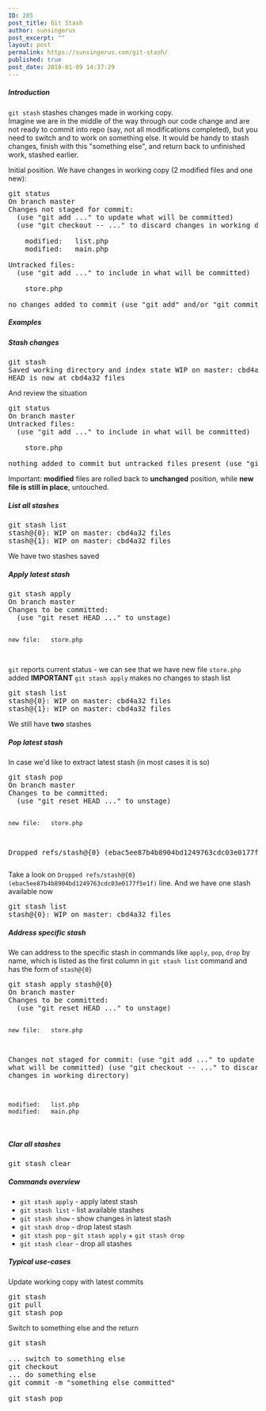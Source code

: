 ```yaml
---
ID: 285
post_title: Git Stash
author: sunsingerus
post_excerpt: ""
layout: post
permalink: https://sunsingerus.com/git-stash/
published: true
post_date: 2018-01-09 14:37:29
---
```

<h5>Introduction</h5>
<code>git stash</code> stashes changes made in working copy. <br />
Imagine we are in the middle of the way through our code change and are not ready to commit into repo (say, not all modifications completed), but you need to switch and to work on something else. It would be handy to stash changes, finish with this "something else", and return back to unfinished work, stashed earlier.

Initial position. We have changes in working copy (2 modified files and one new):
<pre>
git status
On branch master
Changes not staged for commit:
  (use "git add <file>..." to update what will be committed)
  (use "git checkout -- <file>..." to discard changes in working directory)

	modified:   list.php
	modified:   main.php

Untracked files:
  (use "git add <file>..." to include in what will be committed)

	store.php

no changes added to commit (use "git add" and/or "git commit -a")
</pre>

<h5>Examples</h5>
<h5>Stash changes</h5>
<pre>
git stash
Saved working directory and index state WIP on master: cbd4a32 files
HEAD is now at cbd4a32 files
</pre>

And review the situation
<pre>
git status
On branch master
Untracked files:
  (use "git add <file>..." to include in what will be committed)

	store.php

nothing added to commit but untracked files present (use "git add" to track)
</pre>
Important: <strong>modified</strong> files are rolled back to <strong>unchanged</strong> position, while <strong>new file is still in place</strong>, untouched.

<h5>List all stashes</h5>
<pre>
git stash list
stash@{0}: WIP on master: cbd4a32 files
stash@{1}: WIP on master: cbd4a32 files
</pre>
We have two stashes saved

<h5>Apply latest stash</h5>
<pre>
git stash apply
On branch master
Changes to be committed:
  (use "git reset HEAD <file>..." to unstage)

	new file:   store.php
</pre>
<code>git</code> reports current status - we can see that we have new file <code>store.php</code> added
<strong>IMPORTANT</strong> <code>git stash apply</code> makes no changes to stash list
<pre>
git stash list
stash@{0}: WIP on master: cbd4a32 files
stash@{1}: WIP on master: cbd4a32 files
</pre>
We still have <strong>two</strong> stashes

<h5>Pop latest stash</h5>
In case we'd like to extract latest stash (in most cases it is so)
<pre>
git stash pop
On branch master
Changes to be committed:
  (use "git reset HEAD <file>..." to unstage)

	new file:   store.php

Dropped refs/stash@{0} (ebac5ee87b4b8904bd1249763cdc03e0177f5e1f)
</pre>
Take a look on 
<code>Dropped refs/stash@{0} (ebac5ee87b4b8904bd1249763cdc03e0177f5e1f)</code>
line. And we have one stash available now
<pre>
git stash list
stash@{0}: WIP on master: cbd4a32 files
</pre>

<h5>Address specific stash</h5>
We can address to the specific stash in commands like <code>apply</code>, <code>pop</code>, <code>drop</code> by name, which is listed as the first column in <code>git stash list</code> command and has the form of <code>stash@{0}</code>
<pre>
git stash apply stash@{0}
On branch master
Changes to be committed:
  (use "git reset HEAD <file>..." to unstage)

	new file:   store.php

Changes not staged for commit:
  (use "git add <file>..." to update what will be committed)
  (use "git checkout -- <file>..." to discard changes in working directory)

	modified:   list.php
	modified:   main.php
</pre>

<h5>Clar all stashes</h5>
<pre>
git stash clear
</pre>

<h5>Commands overview</h5>
<ul>
<li><code>git stash apply</code> - apply latest stash</li>
<li><code>git stash list</code> - list available stashes</li>
<li><code>git stash show</code> - show changes in latest stash</li>
<li><code>git stash drop</code> - drop latest stash</li>
<li><code>git stash pop</code> - <code>git stash apply</code> + <code>git stash drop</code></li>
<li><code>git stash clear</code> - drop all stashes</li>
</ul>

<h5>Typical use-cases</h5>
Update working copy with latest commits
<pre>
git stash
git pull
git stash pop
</pre>

Switch to something else and the return
<pre>
git stash

... switch to something else
git checkout
... do something else
git commit -m "something else committed"

git stash pop
</pre>